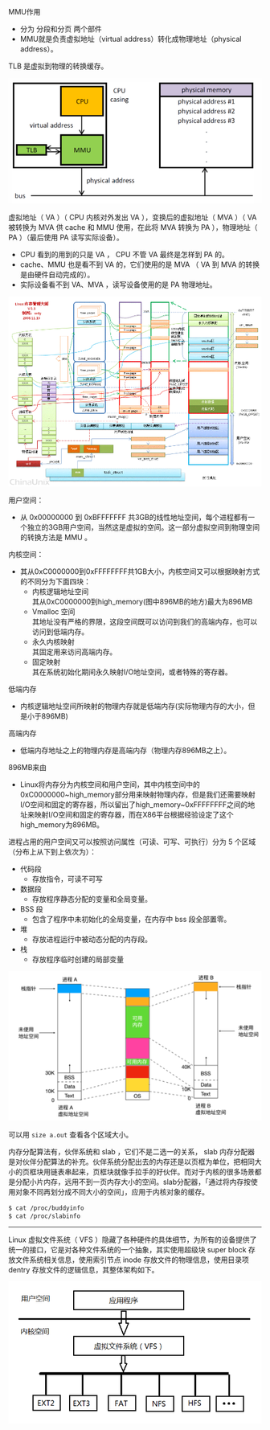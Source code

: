 
MMU作用
- 分为 分段和分页 两个部件
- MMU就是负责虚拟地址（virtual address）转化成物理地址（physical address）。

TLB 是虚拟到物理的转换缓存。

![2](../pic/linux/MMU.png)


虚拟地址（ VA ）（ CPU 内核对外发出 VA ），变换后的虚拟地址（ MVA ）（ VA 被转换为 MVA 供 cache 和 MMU 使用，在此将 MVA 转换为 PA ），物理地址（ PA ）（最后使用 PA 读写实际设备）。
- CPU 看到的用到的只是 VA ， CPU 不管 VA 最终是怎样到 PA 的。
- cache、MMU 也是看不到 VA 的，它们使用的是 MVA （ VA 到 MVA 的转换是由硬件自动完成的）。
- 实际设备看不到 VA、MVA ，读写设备使用的是 PA 物理地址。

![2](../pic/linux/linux_memory.png)

用户空间：
- 从 0x00000000 到 0xBFFFFFFF 共3GB的线性地址空间，每个进程都有一个独立的3GB用户空间，当然这是虚拟的空间。这一部分虚拟空间到物理空间的转换方法是 MMU 。

内核空间：
- 其从0xC0000000到0xFFFFFFFF共1GB大小，内核空间又可以根据映射方式的不同分为下面四块：
    - 内核逻辑地址空间   
        其从0xC0000000到high_memory(图中896MB的地方)最大为896MB
    - Vmalloc 空间   
        其地址没有严格的界限，这段空间既可以访问到我们的高端内存，也可以访问到低端内存。
    - 永久内核映射   
        其固定用来访问高端内存。
    -  固定映射   
        其在系统初始化期间永久映射I/O地址空间，或者特殊的寄存器。

低端内存
- 内核逻辑地址空间所映射的物理内存就是低端内存(实际物理内存的大小，但是小于896MB)

高端内存
- 低端内存地址之上的物理内存是高端内存（物理内存896MB之上）。

896MB来由
- Linux将内存分为内核空间和用户空间，其中内核空间中的0xC0000000~high_memory部分用来映射物理内存，但是我们还需要映射I/O空间和固定的寄存器，所以留出了high_memory~0xFFFFFFFF之间的地址来映射I/O空间和固定的寄存器，而在X86平台根据经验设定了这个high_memory为896MB。

进程占用的用户空间又可以按照访问属性（可读、可写、可执行）分为 5 个区域（分布上从下到上依次为）：
- 代码段
    - 存放指令，可读不可写
- 数据段
    - 存放程序静态分配的变量和全局变量。
- BSS 段
    - 包含了程序中未初始化的全局变量，在内存中 bss 段全部置零。
- 堆
    - 存放进程运行中被动态分配的内存段。
- 栈
    - 存放程序临时创建的局部变量

![2](../pic/linux/e1.png)

可以用 `size a.out` 查看各个区域大小。



内存分配算法有，伙伴系统和 slab ，它们不是二选一的关系， slab 内存分配器是对伙伴分配算法的补充。伙伴系统分配出去的内存还是以页框为单位，把相同大小的页框块用链表串起来，页框块就像手拉手的好伙伴。而对于内核的很多场景都是分配小片内存，远用不到一页内存大小的空间。slab分配器，「通过将内存按使用对象不同再划分成不同大小的空间」，应用于内核对象的缓存。
```
$ cat /proc/buddyinfo 
$ cat /proc/slabinfo
```


-------

Linux 虚拟文件系统（ VFS ）隐藏了各种硬件的具体细节，为所有的设备提供了统一的接口，它是对各种文件系统的一个抽象，其实使用超级块 super block 存放文件系统相关信息，使用索引节点 inode 存放文件的物理信息，使用目录项 dentry 存放文件的逻辑信息，其整体架构如下。

![2](../pic/linux/vfs.png)